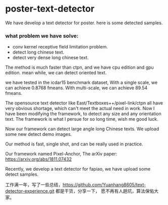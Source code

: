 # poster-text-detector

We have develop a text detector for poster. 
here is some detected samples. 

### what problem we have solve:
- conv kernel receptive field limitation problem. 
- detect long chinese text. 
- detect very dense long chinese text. 
	
The method is much faster than ctpn, and we have cpu edition and gpu edition. 
mean while, we can detect oriented text. 

we have tested in the icdar15 benchmark dataset, With a single scale, we can achieve
0.8768 fmeans. With multi-scale, we can achieve 89.54 fmeans. 

The opensource text detector like East/Textboxes++/pixel-link/ctpn all have very obvious shortage, which can't
meet the actual need in work. Now I have been modifying the framework, to detect any size and any orientation text. 
The framework is what I persue for so long time, wish me good luck. 

Now our framework can detect large angle long Chinese texts. We upload some new detect demo images. 

Our method is fast, single shot, and can be really used in practice. 

Our framework named Pixel-Anchor, The arXiv paper:
https://arxiv.org/abs/1811.07432

Recently, we develop a text detector for fapiao, we have upload some detect samples. 

工作满一年，写了一些总结，https://github.com/Yuanhang8605/text-detector-experience.git
都是干货，分享一下，
愿不再有人趟坑，算法保佑大家。
